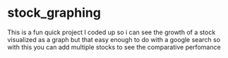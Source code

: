 # stock_graphing
This is a fun quick project I coded up so i can see the growth of a stock visualized as a graph but that easy enough to do with a google search
so with this you can add multiple stocks to see the comparative perfomance 

